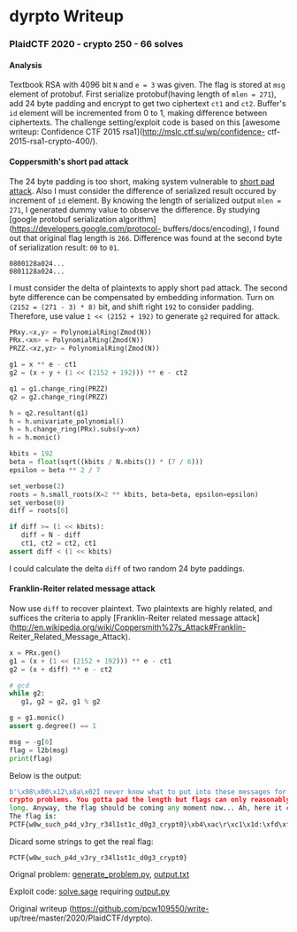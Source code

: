 # dyrpto Writeup

### PlaidCTF 2020 - crypto 250 - 66 solves

#### Analysis

Textbook RSA with 4096 bit `N` and `e = 3` was given. The flag is stored at
`msg` element of protobuf. First serialize protobuf(having length of `mlen =
271`), add 24 byte padding and encrypt to get two ciphertext `ct1` and `ct2`.
Buffer's `id` element will be incremented from 0 to 1, making difference
between ciphertexts. The challenge setting/exploit code is based on this
[awesome writeup: Confidence CTF 2015 rsa1](http://mslc.ctf.su/wp/confidence-
ctf-2015-rsa1-crypto-400/).

#### Coppersmith's short pad attack

The 24 byte padding is too short, making system vulnerable to [short pad
attack](http://en.wikipedia.org/wiki/Coppersmith%27s_Attack#Coppersmith.E2.80.99s_Short_Pad_Attack).
Also I must consider the difference of serialized result occured by increment
of `id` element. By knowing the length of serialized output `mlen = 271`, I
generated dummy value to observe the difference. By studying [google protobuf
serialization algorithm](https://developers.google.com/protocol-
buffers/docs/encoding), I found out that original flag length is `266`.
Difference was found at the second byte of serialization result: `00` to `01`.

```  
0800128a024...  
0801128a024...  
```

I must consider the delta of plaintexts to apply short pad attack. The second
byte difference can be compensated by embedding information. Turn on `(2152 =
(271 - 3) * 8)` bit, and shift right `192` to consider padding. Therefore, use
value `1 << (2152 + 192)` to generate `g2` required for attack.

```python  
PRxy.<x,y> = PolynomialRing(Zmod(N))  
PRx.<xn> = PolynomialRing(Zmod(N))  
PRZZ.<xz,yz> = PolynomialRing(Zmod(N))

g1 = x ** e - ct1  
g2 = (x + y + (1 << (2152 + 192))) ** e - ct2

q1 = g1.change_ring(PRZZ)  
q2 = g2.change_ring(PRZZ)

h = q2.resultant(q1)  
h = h.univariate_polynomial()  
h = h.change_ring(PRx).subs(y=xn)  
h = h.monic()

kbits = 192  
beta = float(sqrt((kbits / N.nbits()) * (7 / 6)))  
epsilon = beta ** 2 / 7

set_verbose(2)  
roots = h.small_roots(X=2 ** kbits, beta=beta, epsilon=epsilon)  
set_verbose(0)  
diff = roots[0]

if diff >= (1 << kbits):  
   diff = N - diff  
   ct1, ct2 = ct2, ct1  
assert diff < (1 << kbits)  
```

I could calculate the delta `diff` of two random 24 byte paddings.

#### Franklin-Reiter related message attack

Now use `diff` to recover plaintext. Two plaintexts are highly related, and
suffices the criteria to apply [Franklin-Reiter related message
attack](http://en.wikipedia.org/wiki/Coppersmith%27s_Attack#Franklin-
Reiter_Related_Message_Attack).

```python  
x = PRx.gen()  
g1 = (x + (1 << (2152 + 192))) ** e - ct1  
g2 = (x + diff) ** e - ct2

# gcd  
while g2:  
   g1, g2 = g2, g1 % g2

g = g1.monic()  
assert g.degree() == 1

msg = -g[0]  
flag = l2b(msg)  
print(flag)  
```

Below is the output:

```python  
b'\x08\x00\x12\x8a\x02I never know what to put into these messages for CTF
crypto problems. You gotta pad the length but flags can only reasonably be so
long. Anyway, the flag should be coming any moment now... Ah, here it comes!
The flag is:
PCTF{w0w_such_p4d_v3ry_r34l1st1c_d0g3_crypt0}\xb4\xac\r\xc1\x1d:\xfd\xf0\x11W\x17\x9e\xb9"6\xfe\'\xe4\x0b\x82\xfc\xe9\xfa@'  
```

Dicard some strings to get the real flag:

```  
PCTF{w0w_such_p4d_v3ry_r34l1st1c_d0g3_crypt0}  
```

Orignal problem: [generate_problem.py](generate_problem.py),
[output.txt](output.txt)

Exploit code: [solve.sage](solve.sage) requiring [output.py](output.py)  

Original writeup (https://github.com/pcw109550/write-
up/tree/master/2020/PlaidCTF/dyrpto).
